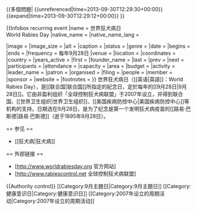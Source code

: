 {{多個問題|
{{unreferenced|time=2013-09-30T12:29:30+00:00}}
{{expand|time=2013-09-30T12:29:12+00:00}}
}}

{{Infobox recurring event
|name = 世界狂犬病日<br />World Rabies Day
|native_name = 
|native_name_lang = 
<!-- |logo = Logo WRD no YEAR.gif
|logo_alt =
|logo_caption = World Rabies Day Logo
|logo_size =135px -->
|image = 
|image_size =
|alt =
|caption = 
|status = <!-- e.g. defunct, active, inactive ... -->
|genre = <!-- e.g. natural phenomena, fairs, festivals, conferences, exhibitions ... -->
|date = <!-- {{start date|YYYY|mm|dd}} "dates=" also works, but do not use both -->
|begins = <!-- {{start date|YYYY|mm|dd}} -->
|ends = <!-- {{end date|YYYY|mm|dd}} -->
|frequency = 每年9月28日
|venue = 
|location = 
|coordinates = <!-- {{coord|LAT|LON|type:event|display=inline,title}} --> 
|country = 
|years_active = <!-- {{age|YYYY|mm|dd}} Date of the first occurrence -->
|first = <!-- {{start date|YYYY|mm|dd}} "founded=" and "established=" also work -->
|founder_name = <!-- or | founders = -->
|last = <!-- Date of most recent event; if the event will not be held again, use {{End date|YYYY|MM|DD|df=y}} -->
|prev = 
|next = 
|participants = 
|attendance = 
|capacity =
|area = 
|budget = 
|activity = 
|leader_name =
|patron = 
|organised = <!-- "organized=" also works -->
|filing = 
|people = 
|member = 
|sponsor = <!-- | or sponsors = -->
|website = <!-- {{URL|example.com}} -->
|footnotes = 
}}
世界狂犬病日（[[英语|英語]]：World Rabies Day），是[[联合国|联合国]]所指定的紀念日，定於每年的[[9月28日|9月28日]]。它由非盈利组织「全球控制狂犬病联盟」于2007年设立，并得到联合国、[[世界卫生组织|世界卫生组织]]、[[美国疾病防控中心|美国疾病防控中心]]等机构的支持。日期选在9月28日，是为了纪念是第一个发明狂犬病疫苗的[[路易·巴斯德|路易·巴斯德]]（逝于1895年9月28日）。

== 参见 ==
* [[狂犬病|狂犬病]]

== 外部链接 ==
* [http://www.worldrabiesday.org 官方网站]
* [http://www.rabiescontrol.net 全球控制狂犬病联盟]

{{Authority control}}
[[Category:9月主題日|Category:9月主題日]]
[[Category:健康意识日|Category:健康意识日]]
[[Category:2007年设立的周期活动|Category:2007年设立的周期活动]]
